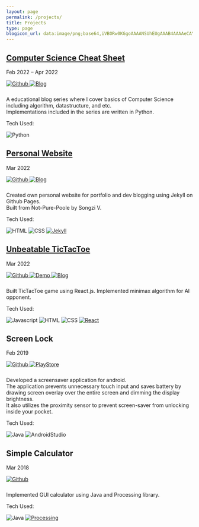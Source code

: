 ```yaml
---
layout: page
permalink: /projects/
title: Projects
type: page
blogicon_url: data:image/png;base64,iVBORw0KGgoAAAANSUhEUgAAAB4AAAAeCAYAAAA7MK6iAAAABmJLR0QA/wD/AP+gvaeTAAAAr0lEQVRIie2WYQ7CIAyFW7NjGA9ivMDisdGT4D2ePxYW1FKR0QgZ7ycj72t5NIxoaFcCcAXwQH15AHPM4jewJ6KjUV+emU8pMIygC4x55R0sQZr+Bp6kxfhIakiKcH9HrYIBOGEmXfT9rsyu07xLOo7zOiv7LpqJOMe5l+vb3AcfybfPjM3AqXpqgEfGL2o545uyL7/A0FJBMT/7tvUsWv+JEH12rGW2VVUu5VA/egKGCwNebMCA2gAAAABJRU5ErkJggg==
---
```


<!--CSCheatSheet-->
<section class="post-entry">
	<!--project header-->
	<div>
		<a href ="/cscheatsheet">
  		<h2 class ="post-title badge">Computer Science Cheat Sheet</h2>
  	</a>
		<p class ="badge-right">Feb 2022 – Apr 2022</p>
	</div>
	<!--links-->
	<div style ="height: 28px;">
		<a href ="https://github.com/Kwangjong/CSCheatSheet">
			<img class ="badge-right" alt="Github" src ="https://img.shields.io/badge/Github-181717.svg?&style=for-the-badge&logo=Github&logoColor=white"> 
		</a>
		<a href ="/cscheatsheet">
			<img class ="badge-right" alt="Blog" src ="https://img.shields.io/badge/Blog-42cf8d.svg?&style=for-the-badge&logo={{page.blogicon_url}}"> 
		</a>
	</div>
	<!--description-->
	<div>
  	<p>
  		A educational blog series where I cover basics of Computer Science including algorithm, datastructure, and etc. <br/>
  		Implementations included in the series are written in Python.
  	</p>
  </div>
  <!--tech-->
  <div>
  	<p class ="no-margin">Tech Used: </p>
		<img class ="badge" alt="Python" src ="https://img.shields.io/badge/Python-3776AB.svg?&style=for-the-badge&logo=Python&logoColor=white"/> 
	</div>
</section>


<!--website-->
<section class="post-entry">
	<!--project header-->
	<div>
		<a href ="/">
  		<h2 class ="post-title badge">Personal Website</h2>
  	</a>
		<p class ="badge-right">Mar 2022</p>
	</div>
	<!--links-->
	<div style ="height: 28px;">
		<a href ="https://github.com/Kwangjong/kwangjong.github.io">
			<img class ="badge-right" alt="Github" src ="https://img.shields.io/badge/Github-181717.svg?&style=for-the-badge&logo=Github&logoColor=white"> 
		</a>
		<a href ="/">
			<img class ="badge-right" alt="Blog" src ="https://img.shields.io/badge/Blog-42cf8d.svg?&style=for-the-badge&logo={{page.blogicon_url}}"> 
		</a>
	</div>
	<!--description-->
  <p>
  	Created own personal website for portfolio and dev blogging using Jekyll on Github Pages.<br/>
  	Built from Not-Pure-Poole by Songzi V.
  </p>
  <!--tech-->
  <div>
  	<p class ="no-margin">Tech Used: </p>
		<img class ="badge" alt="HTML" src ="https://img.shields.io/badge/HTML-E34F26.svg?&style=for-the-badge&logo=HTML5&logoColor=white"/> 
  	<img class ="badge" alt="CSS" src ="https://img.shields.io/badge/CSS-1572B6.svg?&style=for-the-badge&logo=CSS3&logoColor=white"/> 
  	<a href ="https://jekyllrb.com/">
  		<img class ="badge" alt="Jekyll" src ="https://img.shields.io/badge/Jekyll-CC0000.svg?&style=for-the-badge&logo=Jekyll&logoColor=white"/> 
  	</a>
  </div>
 </section>


<!--unbeatable tictactoe-->
<section class="post-entry">
	<!--project header-->
	<div>
		<a href ="/2022/03/17/minimax/">
  		<h2 class ="post-title badge">Unbeatable TicTacToe</h2>
  	</a>
		<p class ="badge-right">Mar 2022</p>
	</div>
	<!--links-->
	<div style ="height: 28px;">
		<a href ="https://github.com/Kwangjong/Unbeatable-TicTacToe">
			<img class ="badge-right" alt="Github" src ="https://img.shields.io/badge/Github-181717.svg?&style=for-the-badge&logo=Github&logoColor=white"> 
		</a>
		<a href ="/">
			<img class ="badge-right" alt="Demo" src ="https://img.shields.io/badge/Demo-61DAFB.svg?&style=for-the-badge&logo=React&logoColor=white"> 
		</a>
		<a href ="/2022/03/17/minimax/">
			<img class ="badge-right" alt="Blog" src ="https://img.shields.io/badge/Blog-42cf8d.svg?&style=for-the-badge&logo={{page.blogicon_url}}"> 
		</a>
	</div>
	<!--description-->
  <p>
  	Built TicTacToe game using React.js. Implemented minimax algorithm for AI opponent.
  </p>
  <!--tech-->
  <div>
  	<p class ="no-margin">Tech Used: </p>
		<img class ="badge" alt="Javascript" src ="https://img.shields.io/badge/Javascript-F7DF1E.svg?&style=for-the-badge&logo=Javascript&logoColor=white"/> 
  	<img class ="badge" alt="HTML" src ="https://img.shields.io/badge/HTML-E34F26.svg?&style=for-the-badge&logo=HTML5&logoColor=white"/> 
	  <img class ="badge" alt="CSS" src ="https://img.shields.io/badge/CSS-1572B6.svg?&style=for-the-badge&logo=CSS3&logoColor=white"/> 
	  <a href ="https://reactjs.org/">
	  	<img class ="badge" alt="React" src ="https://img.shields.io/badge/React-61DAFB.svg?&style=for-the-badge&logo=React&logoColor=white"/>
	  </a>
	</div>
</section>

<!--ScreenLock-->
<section class="post-entry">
	<!--project header-->
	<div>
  	<h2 class ="post-title badge" >Screen Lock</h2>
		<p class ="badge-right">Feb 2019</p>
	</div>
	<!--links-->
	<div style ="height: 28px;">
		<a href ="https://github.com/Kwangjong/ScreenLock">
			<img class ="badge-right" alt="Github" src ="https://img.shields.io/badge/Github-181717.svg?&style=for-the-badge&logo=Github&logoColor=white"> 
		</a>
		<a href ="https://play.google.com/store/apps/details?id=cs.kj.choi.screentouchoff">
			<img class ="badge-right" alt="PlayStore" src ="https://img.shields.io/badge/PlayStore-009382.svg?&style=for-the-badge&logo=GooglePlay&logoColor=white"> 
		</a>
	</div>
	<!--description-->
  <p>
  	Developed a screensaver application for android.<br/>
  	The application prevents unnecessary touch input and saves battery by drawing screen overlay over the entire screen and dimming the display brightness.<br/>
  	It also utilizes the proximity sensor to prevent screen-saver from unlocking inside your pocket.
  </p>
  <!--tech-->
  <div>
  	<p class ="no-margin">Tech Used: </p>
		<img class ="badge" alt="Java" src ="https://img.shields.io/badge/Java-007396.svg?&style=for-the-badge&logo=Java&logoColor=white"/> 
  	<img class ="badge" alt="AndroidStudio" src ="https://img.shields.io/badge/AndroidStudio-3DDC84.svg?&style=for-the-badge&logo=AndroidStudio&logoColor=white"/>
	</div>
</section>


<!--Simple Calculator-->
<section class="post-entry">
	<!--project header-->
	<div>
  	<h2 class ="post-title badge">Simple Calculator</h2>
		<p class ="badge-right">Mar 2018</p>
	</div>
	<!--links-->
	<div style ="height: 28px;">
		<a href ="https://github.com/Kwangjong/Simple-Calculator">
			<img class ="badge-right" alt="Github" src ="https://img.shields.io/badge/Github-181717.svg?&style=for-the-badge&logo=Github&logoColor=white"> 
		</a>
	</div>
	<!--description-->
  <p>
  	Implemented GUI calculator using Java and Processing library.
  </p>
  <!--tech-->
  <div>
  	<p class ="no-margin">Tech Used: </p>
		<img class ="badge" alt="Java" src ="https://img.shields.io/badge/Java-007396.svg?&style=for-the-badge&logo=Java&logoColor=white"/> 
		<a href ="https://processing.org/reference/libraries/">
  		<img class ="badge" alt="Processing" src ="https://img.shields.io/badge/Processing-005bf9.svg?&style=for-the-badge&logo=Processing%20Foundation&logoColor=white"/>
  	</a>
	</div>
</section>